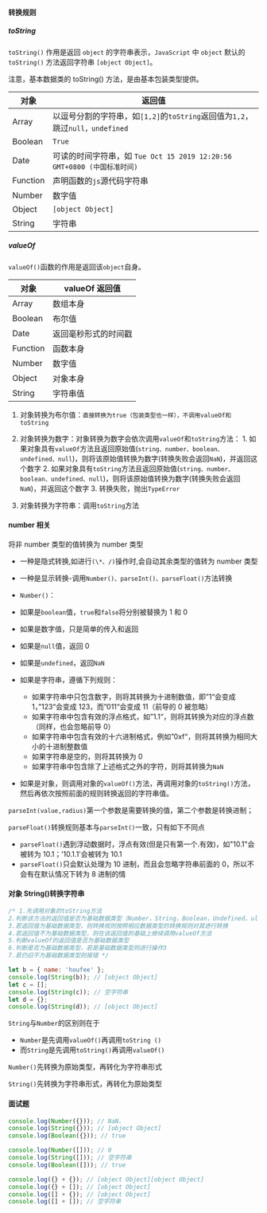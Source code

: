 #### 转换规则

##### toString

`toString()` 作用是返回 `object` 的字符串表示，`JavaScript` 中 `object` 默认的 `toString()` 方法返回字符串 `[object Object]`。

注意，基本数据类的 toString() 方法，是由基本包装类型提供。

| 对象     | 返回值                                                                        |
| -------- | ----------------------------------------------------------------------------- |
| Array    | 以逗号分割的字符串，如`[1,2]`的`toString`返回值为`1,2`，跳过`null，undefined` |
| Boolean  | `True`                                                                        |
| Date     | 可读的时间字符串，如 `Tue Oct 15 2019 12:20:56 GMT+0800 (中国标准时间)`       |
| Function | 声明函数的`js`源代码字符串                                                    |
| Number   | 数字值                                                                        |
| Object   | `[object Object]`                                                             |
| String   | 字符串                                                                        |

##### valueOf

`valueOf()`函数的作用是返回该`object`自身。

| 对象     | valueOf 返回值       |
| -------- | -------------------- |
| Array    | 数组本身             |
| Boolean  | 布尔值               |
| Date     | 返回毫秒形式的时间戳 |
| Function | 函数本身             |
| Number   | 数字值               |
| Object   | 对象本身             |
| String   | 字符串值             |

1. 对象转换为布尔值：`直接转换为true（包装类型也一样），不调用valueOf和toString`
2. 对象转换为数字：对象转换为数字会依次调用`valueOf`和`toString`方法： 1. 如果对象具有`valueOf`方法且返回原始值(`string、number、boolean、undefined、null`)，则将该原始值转换为数字(转换失败会返回`NaN`)，并返回这个数字 2. 如果对象具有`toString`方法且返回原始值(`string、number、boolean、undefined、null`)，则将该原始值转换为数字(转换失败会返回`NaN`)，并返回这个数字 3. 转换失败，抛出`TypeError`

3. 对象转换为字符串：调用`toString`方法

#### number 相关

将非 number 类型的值转换为 number 类型

- 一种是隐式转换,如进行`(\*、/)`操作时,会自动其余类型的值转为 number 类型
- 一种是显示转换-调用`Number()、parseInt()、parseFloat()`方法转换
- `Number()`：
- 如果是`boolean`值，`true`和`false`将分别被替换为 1 和 0
- 如果是数字值，只是简单的传入和返回
- 如果是`null`值，返回 0
- 如果是`undefined`，返回`NaN`
- 如果是字符串，遵循下列规则：

  - 如果字符串中只包含数字，则将其转换为十进制数值，即”1“会变成 1，”123“会变成 123，而”011“会变成 11（前导的 0 被忽略）
  - 如果字符串中包含有效的浮点格式，如”1.1“，则将其转换为对应的浮点数（同样，也会忽略前导 0）
  - 如果字符串中包含有效的十六进制格式，例如”0xf“，则将其转换为相同大小的十进制整数值
  - 如果字符串是空的，则将其转换为 0
  - 如果字符串中包含除了上述格式之外的字符，则将其转换为`NaN`

- 如果是对象，则调用对象的`valueOf()`方法，再调用对象的`toString()`方法，然后再依次按照前面的规则转换返回的字符串值。

`parseInt(value,radius)`第一个参数是需要转换的值，第二个参数是转换进制；

`parseFloat()`转换规则基本与`parseInt()`一致，只有如下不同点

- `parseFloat()`遇到浮动数据时，浮点有效(但是只有第一个.有效)，如"10.1"会被转为 10.1；'10.1.1'会被转为 10.1
- `parseFloat()`只会默认处理为 10 进制，而且会忽略字符串前面的 0，所以不会有在默认情况下转为 8 进制的情

#### 对象 String()转换字符串

```js
/* 1.先调用对象的toString方法
2.判断该方法的返回值是否为基础数据类型（Number，String，Boolean，Undefined，ull）
3.若返回值为基础数据类型，则转换规则按照相应数据类型的转换规则对其进行转换
4.若返回值不为基础数据类型，则在该返回值的基础上继续调用valueOf方法
5.判断valueOf的返回值是否为基础数据类型
6.判断是否为基础数据类型，若是基础数据类型则进行操作3
7.若仍旧不为基础数据类型则报错 */

let b = { name: 'houfee' };
console.log(String(b)); // [object Object]
let c = [];
console.log(String(c)); // 空字符串
let d = {};
console.log(String(d)); // [object Object]
```

`String`与`Number`的区别则在于

- `Number`是先调用`valueOf()`再调用`toString ()`
- 而`String`是先调用`toString()`再调用`valueOf()`

`Number()`先转换为原始类型，再转化为字符串形式

`String()`先转换为字符串形式，再转化为原始类型

#### 面试题

```js
console.log(Number({})); // NaN、
console.log(String({})); // [object Object]
console.log(Boolean({})); // true

console.log(Number([])); // 0
console.log(String([])); // 空字符串
console.log(Boolean([])); // true

console.log({} + {}); // [object Object][object Object]
console.log({} + []); // [object Object]
console.log([] + {}); // [object Object]
console.log([] + []); // 空字符串
```

